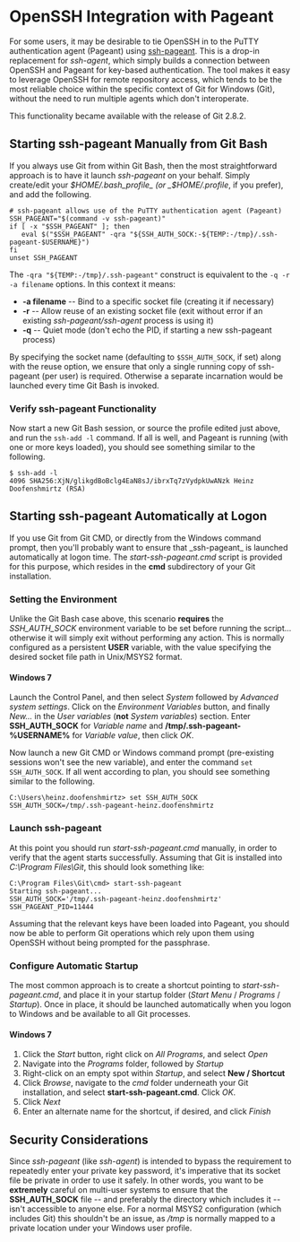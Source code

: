 # OpenSSH Integration with Pageant

For some users, it may be desirable to tie OpenSSH in to the PuTTY authentication agent (Pageant) using [ssh\-pageant](https://github.com/cuviper/ssh-pageant). This is a drop-in replacement for _ssh\-agent_, which simply builds a connection between OpenSSH and Pageant for key-based authentication. The tool makes it easy to leverage OpenSSH for remote repository access, which tends to be the most reliable choice within the specific context of Git for Windows (Git), without the need to run multiple agents which don't interoperate.

This functionality became available with the release of Git 2.8.2.

## Starting ssh\-pageant Manually from Git Bash

If you always use Git from within Git Bash, then the most straightforward approach is to have it launch _ssh\-pageant_ on your behalf. Simply create/edit your _$HOME/.bash_profile_ (or _$HOME/.profile_, if you prefer), and add the following.

    # ssh-pageant allows use of the PuTTY authentication agent (Pageant)
    SSH_PAGEANT="$(command -v ssh-pageant)"
    if [ -x "$SSH_PAGEANT" ]; then
       eval $("$SSH_PAGEANT" -qra "${SSH_AUTH_SOCK:-${TEMP:-/tmp}/.ssh-pageant-$USERNAME}")
    fi
    unset SSH_PAGEANT

The `-qra "${TEMP:-/tmp}/.ssh-pageant"` construct is equivalent to the `-q -r -a filename` options. In this context it means:

* **\-a filename** \-\- Bind to a specific socket file (creating it if necessary)
* **\-r** \-\- Allow reuse of an existing socket file (exit without error if an existing _ssh\-pageant/ssh\-agent_ process is using it)
* **\-q** \-\- Quiet mode (don't echo the PID, if starting a new ssh\-pageant process)

By specifying the socket name (defaulting to `$SSH_AUTH_SOCK`, if set) along with the reuse option, we ensure that only a single running copy of ssh\-pageant (per user) is required. Otherwise a separate incarnation would be launched every time Git Bash is invoked.

### Verify ssh\-pageant Functionality

Now start a new Git Bash session, or source the profile edited just above, and run the `ssh-add -l` command. If all is well, and Pageant is running (with one or more keys loaded), you should see something similar to the following.

    $ ssh-add -l
    4096 SHA256:XjN/glikgdBoBclg4EaN8sJ/ibrxTq7zVydpkUwANzk Heinz Doofenshmirtz (RSA)

## Starting ssh\-pageant Automatically at Logon

If you use Git from Git CMD, or directly from the Windows command prompt, then you'll probably want to ensure that _ssh\-pageant\_ is launched automatically at logon time. The _start\-ssh\-pageant.cmd_ script is provided for this purpose, which resides in the **cmd** subdirectory of your Git installation.

### Setting the Environment

Unlike the Git Bash case above, this scenario **requires** the _SSH\_AUTH\_SOCK_ environment variable to be set before running the script... otherwise it will simply exit without performing any action. This is normally configured as a persistent **USER** variable, with the value specifying the desired socket file path in Unix/MSYS2 format.

#### Windows 7

Launch the Control Panel, and then select _System_ followed by _Advanced system settings_. Click on the _Environment Variables_ button, and finally _New..._ in the _User variables_ (**not** _System variables_) section. Enter **SSH_AUTH_SOCK** for _Variable name_ and **/tmp/.ssh-pageant-%USERNAME%** for _Variable value_, then click _OK_.

Now launch a new Git CMD or Windows command prompt (pre-existing sessions won't see the new variable), and enter the command `set SSH_AUTH_SOCK`. If all went according to plan, you should see something similar to the following.

    C:\Users\heinz.doofenshmirtz> set SSH_AUTH_SOCK
    SSH_AUTH_SOCK=/tmp/.ssh-pageant-heinz.doofenshmirtz

### Launch ssh\-pageant

At this point you should run _start\-ssh\-pageant.cmd_ manually, in order to verify that the agent starts successfully. Assuming that Git is installed into _C:\Program Files\Git_, this should look something like:

    C:\Program Files\Git\cmd> start-ssh-pageant
    Starting ssh-pageant...
    SSH_AUTH_SOCK='/tmp/.ssh-pageant-heinz.doofenshmirtz'
    SSH_PAGEANT_PID=11444

Assuming that the relevant keys have been loaded into Pageant, you should now be able to perform Git operations which rely upon them using OpenSSH without being prompted for the passphrase.

### Configure Automatic Startup

The most common approach is to create a shortcut pointing to _start\-ssh\-pageant.cmd_, and place it in your startup folder (_Start Menu_ / _Programs_ / _Startup_). Once in place, it should be launched automatically when you logon to Windows and be available to all Git processes.

#### Windows 7

1. Click the *Start* button, right click on *All Programs*, and select *Open*
2. Navigate into the *Programs* folder, followed by *Startup*
3. Right-click on an empty spot within *Startup*, and select **New / Shortcut**
4. Click *Browse*, navigate to the *cmd* folder underneath your Git installation, and select **start-ssh-pageant.cmd**. Click *OK*.
5. Click *Next*
6. Enter an alternate name for the shortcut, if desired, and click *Finish*

## Security Considerations

Since _ssh\-pageant_ (like _ssh\-agent_) is intended to bypass the requirement to repeatedly enter your private key password, it's imperative that its socket file be private in order to use it safely. In other words, you want to be **extremely** careful on multi-user systems to ensure that the **SSH_AUTH_SOCK** file -- and preferably the directory which includes it -- isn't accessible to anyone else. For a normal MSYS2 configuration (which includes Git) this shouldn't be an issue, as _/tmp_ is normally mapped to a private location under your Windows user profile.